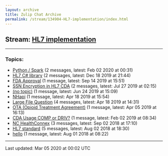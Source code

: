 ```yaml
---
layout: archive
title: Zulip Chat Archive
permalink: /stream/134904-HL7-implementation/index.html
---
```


## Stream: [HL7 implementation](https://hl7webmaster.github.io/zulip-hl7-org/stream/134904-HL7-implementation/index.html)
---

### Topics:

* [Python / Spark](topic/Python.20.2F.20Spark.html) (2 messages, latest: Feb 02 2020 at 00:31)
* [HL7 C# library](topic/HL7.20C.23.20library.html) (2 messages, latest: Dec 18 2019 at 21:44)
* [FDA Approval](topic/FDA.20Approval.html) (1 message, latest: Sep 14 2019 at 15:51)
* [SSN Encryption in HL7 CDA](topic/SSN.20Encryption.20in.20HL7.20CDA.html) (2 messages, latest: Jul 27 2019 at 02:15)
* [(no topic)](topic/(no.20topic).html) (1 message, latest: Jun 24 2019 at 15:09)
* [NHapi](topic/NHapi.html) (1 message, latest: Apr 18 2019 at 15:54)
* [Large File Question](topic/Large.20File.20Question.html) (4 messages, latest: Apr 18 2019 at 14:31)
* [OTA (Opioid Treatment Agreement)](topic/OTA.20(Opioid.20Treatment.20Agreement).html) (1 message, latest: Apr 05 2019 at 16:13)
* [CDA Usage COMP or DRIV?](topic/CDA.20Usage.20COMP.20or.20DRIV.3F.html) (1 message, latest: Feb 02 2019 at 08:34)
* [NC HealthConnex](topic/NC.20HealthConnex.html) (3 messages, latest: Sep 02 2018 at 17:10)
* [HL7 standard](topic/HL7.20standard.html) (5 messages, latest: Aug 02 2018 at 18:30)
* [hello](topic/hello.html) (1 message, latest: Aug 01 2018 at 08:22)

<hr><p>Last updated: Mar 05 2020 at 00:02 UTC</p>